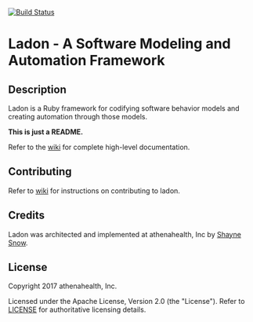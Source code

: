 [![Build Status](https://travis-ci.org/LadonFramework/ladon.svg?branch=master)](https://travis-ci.org/LadonFramework/ladon.svg?branch=master)

# Ladon - A Software Modeling and Automation Framework

## Description

Ladon is a Ruby framework for codifying software behavior models and creating automation through those models.

**This is just a README.** 

Refer to the [wiki](https://github.com/athenahealth/ladon/wiki) for complete high-level documentation.

## Contributing
Refer to [wiki](https://github.com/athenahealth/ladon/wiki/Contributing-to-Ladon) for instructions on contributing to ladon.

## Credits

Ladon was architected and implemented at athenahealth, Inc by [Shayne Snow](https://github.com/imjonsnooow).

## License

Copyright 2017 athenahealth, Inc.

Licensed under the Apache License, Version 2.0 (the "License"). Refer to [LICENSE](LICENSE) for authoritative licensing details.
